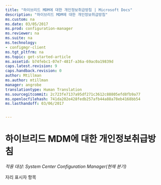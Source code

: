 ```yaml
---
title: "하이브리드 MDM에 대한 개인정보취급방침 | Microsoft Docs"
description: "하이브리드 MDM에 대한 개인정보취급방침"
ms.custom: na
ms.date: 03/05/2017
ms.prod: configuration-manager
ms.reviewer: na
ms.suite: na
ms.technology:
- configmgr-client
ms.tgt_pltfrm: na
ms.topic: get-started-article
ms.assetid: b74febc1-07e7-481f-a36a-69ac0a19839d
caps.latest.revision: 9
caps.handback.revision: 0
author: Mtillman
ms.author: mtillman
manager: angrobe
translationtype: Human Translation
ms.sourcegitcommit: 2c723fe7137a95df271c3612c88805efd8fb9a77
ms.openlocfilehash: 741da202e428fedb257afb44a88a78eb4168bb54
ms.lasthandoff: 03/06/2017


---
```

# <a name="privacy-statement-for-hybrid-mdm"></a>하이브리드 MDM에 대한 개인정보취급방침

*적용 대상: System Center Configuration Manager(현재 분기)*

자리 표시자 항목

